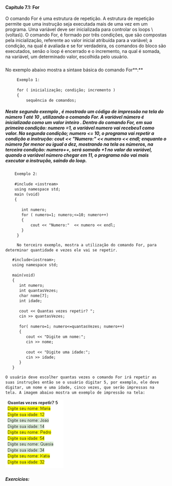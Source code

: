 #### Capítulo 7.1: For 

  O comando For é uma estrutura de repetição. A estrutura de repetição permite que uma instrução seja executada mais de uma vez em um programa. Uma variável deve ser inicializada para controlar os loops \\(voltas\\). O comando For, é formado por três condições, que são compostas pela inicialização, referente ao valor inicial atribuída para a variável; a condição, na qual é avaliada e se for verdadeira, os comandos do bloco são executados, senão o loop é encerrado e o incremento, na qual é somada, na variável, um determinado valor, escolhida pelo usuário.

##### 

 No exemplo abaixo mostra a sintaxe básica do comando For\*\*:\*\*

```
     Exemplo 1:

     for ( inicialização; condição; incremento )
     {
         sequência de comandos;
```

#####      Neste segundo exemplo , é mostrado um código de impressão na tela do número 1 até 10 , utilizando o comando For.  A variável número é inicializada como um valor inteiro . Dentro do comando For, em sua primeira condição: numero =1, a variável numero vai recebeu1 como valor. Na segunda condição; numero &lt;= 10, o programa vai repetir a condição a instrução: cout &lt;&lt; "Numero:" &lt;&lt; numero &lt;&lt; endl; enquanto o número for menor ou igual a dez, mostrando na tela os números, na terceira condição: numero++, será somado +1 no valor da variável, quando a variável número chegar em 11, o programa não vai mais executar a instrução, saindo do loop.



```
    Exemplo 2:

    #include <iostream>
    using namespace std;
    main (void)
    {

       int numero;   
       for ( numero=1; numero;<=10; numero++)
       {
           cout << "Numero:"  << numero << endl;
       }
     }
```

         No terceiro exemplo, mostra a utilização do comando For, para determinar quantidade e vezes ele vai se repetir.

```
   #include<iostream>;
   using namespace std;

   main(void)
   {
      int numero;
      int quantasVezes;
      char nome[7];
      int idade;

      cout << Quantas vezes repetir? ";
      cin >> quantasVezes;

      for( numero=1; numero<=quantasVezes; numero++)
      {
         cout << "Digite um nome:";
         cin >> nome;

         cout << "Digite uma idade:";
         cin >> idade;
      }
   }
```

    O usuário deve escolher quantas vezes o comando For irá repetir as suas instruções então se o usuário digitar 5, por exemplo, ele deve digitar, um nome e uma idade, cinco vezes, que serão impressas na tela. A imagem abaixo mostra um exemplo de impressão na tela:

![](/assets/exemplo_for.PNG)

##### 

##### Exercícios:




